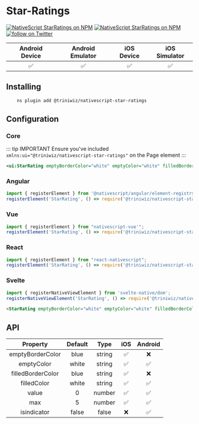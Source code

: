 # Star-Ratings

<p>
<a href="https://www.npmjs.com/package/@triniwiz/nativescript-star-ratings">
<img src="https://img.shields.io/npm/v/@triniwiz/nativescript-star-ratings.svg?style=for-the-badge"
            alt="NativeScript StarRatings on NPM"/></a>

<a href="https://www.npmjs.com/package/@triniwiz/nativescript-star-ratings">
<img src="https://img.shields.io/npm/dt/@triniwiz/nativescript-star-ratings.svg?style=for-the-badge&label=npm%20downloads&" alt="NativeScript StarRatings on NPM"></a>

<a href="https://twitter.com/intent/follow?screen_name=triniwiz">
<img src="https://img.shields.io/twitter/follow/triniwiz?style=style=for-the-badge&logo=twitter" alt="follow on Twitter"></a>
</p>
 

|   Android Device  |   Android Emulator    |   iOS Device  |   iOS Simulator   |
| :-------------:     |:-------------:        |:-------------:| :-----:            |
| :white_check_mark:|:white_check_mark:     |:white_check_mark:|    :white_check_mark:| 


## Installing 

```bash
    ns plugin add @triniwiz/nativescript-star-ratings
```

## Configuration

### Core

::: tip IMPORTANT
Ensure you've included `xmlns:ui="@triniwiz/nativescript-star-ratings"` on the
Page element
:::

```xml
<ui:StarRating emptyBorderColor="white" emptyColor="white" filledBorderColor="black" filledColor="red" value="2" max="5"/>
```

### Angular

```ts
import { registerElement } from '@nativescript/angular/element-registry';
registerElement('StarRating', () => require('@triniwiz/nativescript-star-ratings').StarRating);
```

### Vue

```ts
import { registerElement } from "nativescript-vue'";
registerElement('StarRating', () => require('@triniwiz/nativescript-star-ratings').StarRating);
```



### React

```ts
import { registerElement } from "react-nativescript";
registerElement('StarRating', () => require('@triniwiz/nativescript-star-ratings').StarRating);
```



### Svelte

```ts
import { registerNativeViewElement } from 'svelte-native/dom';
registerNativeViewElement('StarRating', () => require('@triniwiz/nativescript-star-ratings').StarRating);
```

```html
<StarRating emptyBorderColor="white" emptyColor="white" filledBorderColor="black" filledColor="red" value="{{value}}" max="{{max}}" isindicator="false"></StarRating>
```


## API

|   Property  |   Default    |   Type  |   iOS  | Android |
| :-------------:|:-------------: |:-------------:| :-----:| :-----:|
| emptyBorderColor |blue    | string | :white_check_mark: | :x: |
| emptyColor |white    | string | :white_check_mark: | :white_check_mark: |
| filledBorderColor |blue    | string | :white_check_mark: | :x: |
| filledColor |white    | string | :white_check_mark: | :white_check_mark: |
| value |0    | number | :white_check_mark: | :white_check_mark: |
| max |5    | number | :white_check_mark: | :white_check_mark: |
| isindicator |false    | false | :x: | :white_check_mark: |